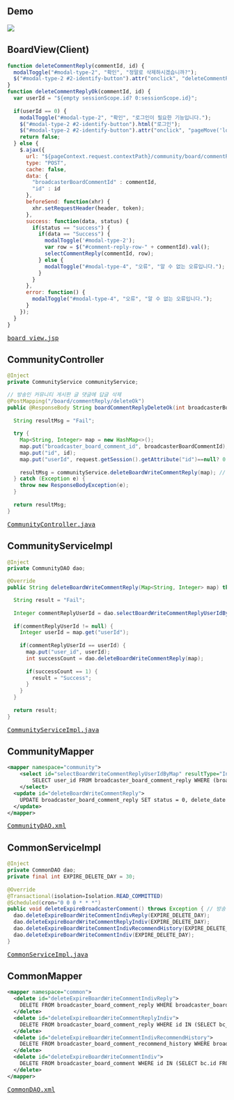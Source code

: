 ## Demo
<img src="https://user-images.githubusercontent.com/47962660/64963038-7c806880-d8d3-11e9-8ee6-0f40b0cbd035.gif"/>

## BoardView(Client)
```javascript
function deleteCommentReply(commentId, id) {
  modalToggle("#modal-type-2", "확인", "정말로 삭제하시겠습니까?");
  $("#modal-type-2 #2-identify-button").attr("onclick", "deleteCommentReplyOk('" + commentId + "', '" + id + "');");
}
function deleteCommentReplyOk(commentId, id) {
  var userId = "${empty sessionScope.id? 0:sessionScope.id}";
	
  if(userId == 0) {
    modalToggle("#modal-type-2", "확인", "로그인이 필요한 기능입니다.");
    $("#modal-type-2 #2-identify-button").html("로그인");
    $("#modal-type-2 #2-identify-button").attr("onclick", "pageMove('login')");
    return false;
  } else {
    $.ajax({
      url: "${pageContext.request.contextPath}/community/board/commentReply/deleteOk",
      type: "POST",
      cache: false,
      data: {
        "broadcasterBoardCommentId" : commentId,
        "id" : id
      },
      beforeSend: function(xhr) {
        xhr.setRequestHeader(header, token);
      },
      success: function(data, status) {
        if(status == "success") {
          if(data == "Success") {
            modalToggle('#modal-type-2');
            var row = $("#comment-reply-row-" + commentId).val();
            selectCommentReply(commentId, row);
          } else {
            modalToggle("#modal-type-4", "오류", "알 수 없는 오류입니다.");
          }
        }
      },
      error: function() {
        modalToggle("#modal-type-4", "오류", "알 수 없는 오류입니다.");
      }
    });
  }
}
```
<pre>
<a href="https://github.com/KimJongHyeok2/aps/blob/master/APS/src/main/webapp/WEB-INF/views/community/board/board_view.jsp">board_view.jsp</a>
</pre>
## CommunityController
```java
@Inject
private CommunityService communityService;

// 방송인 커뮤니티 게시판 글 댓글에 답글 삭제
@PostMapping("/board/commentReply/deleteOk")
public @ResponseBody String boardCommentReplyDeleteOk(int broadcasterBoardCommentId, int id, HttpServletRequest request) {
		
  String resultMsg = "Fail";
		
  try {
    Map<String, Integer> map = new HashMap<>();
    map.put("broadcaster_board_comment_id", broadcasterBoardCommentId);
    map.put("id", id);
    map.put("userId", request.getSession().getAttribute("id")==null? 0:(Integer)request.getSession().getAttribute("id"));
			
    resultMsg = communityService.deleteBoardWriteCommentReply(map); // 답글 삭제(상태값 변경)
  } catch (Exception e) {
    throw new ResponseBodyException(e);
  }
  
  return resultMsg;
}
```
<pre>
<a href="https://github.com/KimJongHyeok2/aps/blob/master/APS/src/main/java/com/kjh/aps/controller/CommunityController.java">CommunityController.java</a>
</pre>
## CommunityServiceImpl
```java
@Inject
private CommunityDAO dao;

@Override
public String deleteBoardWriteCommentReply(Map<String, Integer> map) throws Exception { // 방송인 커뮤니티 게시판 글의 답글 삭제

  String result = "Fail";
		
  Integer commentReplyUserId = dao.selectBoardWriteCommentReplyUserIdByMap(map);
		
  if(commentReplyUserId != null) {
    Integer userId = map.get("userId");
			
    if(commentReplyUserId == userId) {
      map.put("user_id", userId);
      int successCount = dao.deleteBoardWriteCommentReply(map);
				
      if(successCount == 1) {
        result = "Success";
      }
    }
  }
		
  return result;
}
```
<pre>
<a href="https://github.com/KimJongHyeok2/aps/blob/master/APS/src/main/java/com/kjh/aps/service/CommunityServiceImpl.java">CommunityServiceImpl.java</a>
</pre>
## CommunityMapper
```xml
<mapper namespace="community">
	<select id="selectBoardWriteCommentReplyUserIdByMap" resultType="Integer">
		SELECT user_id FROM broadcaster_board_comment_reply WHERE (broadcaster_board_comment_id = #{broadcaster_board_comment_id}) AND id = #{id} AND status = 1
	</select>
  <update id="deleteBoardWriteCommentReply">
    UPDATE broadcaster_board_comment_reply SET status = 0, delete_date = CURRENT_TIMESTAMP WHERE (broadcaster_board_comment_id = #{broadcaster_board_comment_id}) AND id = #{id} AND user_id = #{user_id}
  </update>
</mapper>
```
<pre>
<a href="https://github.com/KimJongHyeok2/aps/blob/master/APS/src/main/java/com/kjh/aps/mapper/CommunityDAO.xml">CommunityDAO.xml</a>
</pre>
## CommonServiceImpl
```java
@Inject
private CommonDAO dao;
private final int EXPIRE_DELETE_DAY = 30;
  
@Override
@Transactional(isolation=Isolation.READ_COMMITTED)
@Scheduled(cron="0 0 0 * * *")
public void deleteExpireBroadcasterComment() throws Exception { // 방송인 커뮤니티 게시판 글의 삭제 요청 댓글 및 답글 30일 보관 기한 만료 시 영구삭제
  dao.deleteExpireBoardWriteCommentIndivReply(EXPIRE_DELETE_DAY);
  dao.deleteExpireBoardWriteCommentReplyIndiv(EXPIRE_DELETE_DAY);
  dao.deleteExpireBoardWriteCommentIndivRecommendHistory(EXPIRE_DELETE_DAY);
  dao.deleteExpireBoardWriteCommentIndiv(EXPIRE_DELETE_DAY);
}
```
<pre>
<a href="https://github.com/KimJongHyeok2/aps/blob/master/APS/src/main/java/com/kjh/aps/service/CommonServiceImpl.java">CommonServiceImpl.java</a>
</pre>
## CommonMapper
```xml
<mapper namespace="common">
  <delete id="deleteExpireBoardWriteCommentIndivReply">
    DELETE FROM broadcaster_board_comment_reply WHERE broadcaster_board_comment_id IN (SELECT bc.id FROM (SELECT id, delete_date, datediff(CURRENT_TIMESTAMP, delete_date) datediff FROM broadcaster_board_comment WHERE status = 0) bc WHERE bc.datediff >= #{param1})
  </delete>
  <delete id="deleteExpireBoardWriteCommentReplyIndiv">
    DELETE FROM broadcaster_board_comment_reply WHERE id IN (SELECT bc_r.id FROM (SELECT id, delete_date, datediff(CURRENT_TIMESTAMP, delete_date) datediff FROM broadcaster_board_comment_reply WHERE status = 0) bc_r WHERE bc_r.datediff >= #{param1})
  </delete>
  <delete id="deleteExpireBoardWriteCommentIndivRecommendHistory">	
    DELETE FROM broadcaster_board_comment_recommend_history WHERE broadcaster_board_comment_id IN (SELECT bc.id FROM (SELECT id, delete_date, datediff(CURRENT_TIMESTAMP, delete_date) datediff FROM broadcaster_board_comment WHERE status = 0) bc WHERE bc.datediff >= #{param1})
  </delete>
  <delete id="deleteExpireBoardWriteCommentIndiv">
    DELETE FROM broadcaster_board_comment WHERE id IN (SELECT bc.id FROM (SELECT id, delete_date, datediff(CURRENT_TIMESTAMP, delete_date) datediff FROM broadcaster_board_comment WHERE status = 0) bc WHERE bc.datediff >= #{param1})	
  </delete>
</mapper>
```
<pre>
<a href="https://github.com/KimJongHyeok2/aps/blob/master/APS/src/main/java/com/kjh/aps/mapper/CommonDAO.xml">CommonDAO.xml</a>
</pre>
